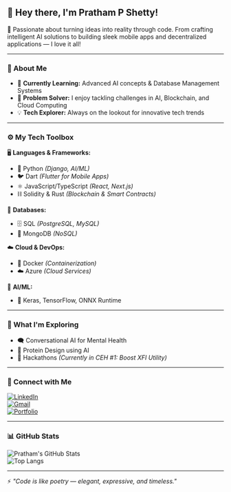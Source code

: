## 👋 Hey there, I'm Pratham P Shetty!

🚀 Passionate about turning ideas into reality through code. From crafting intelligent AI solutions to building sleek mobile apps and decentralized applications — I love it all!  

---

### 🧠 About Me  
- 🌱 **Currently Learning:** Advanced AI concepts & Database Management Systems  
- 🧩 **Problem Solver:** I enjoy tackling challenges in AI, Blockchain, and Cloud Computing  
- 💡 **Tech Explorer:** Always on the lookout for innovative tech trends  

---

### ⚙️ My Tech Toolbox  
🖥️ **Languages & Frameworks:**  
- 🐍 Python *(Django, AI/ML)*  
- 🐦 Dart *(Flutter for Mobile Apps)*  
- ⚛️ JavaScript/TypeScript *(React, Next.js)*  
- ⛓️ Solidity & Rust *(Blockchain & Smart Contracts)*  

💾 **Databases:**  
- 🗄️ SQL *(PostgreSQL, MySQL)*  
- 🌱 MongoDB *(NoSQL)*  

☁️ **Cloud & DevOps:**  
- 🐋 Docker *(Containerization)*  
- ☁️ Azure *(Cloud Services)*  

🤖 **AI/ML:**  
- 🧠 Keras, TensorFlow, ONNX Runtime  

---

### 🌱 What I'm Exploring  
- 🗨️ Conversational AI for Mental Health  
- 🧪 Protein Design using AI  
- 🎯 Hackathons *(Currently in CEH #1: Boost XFI Utility)*  

---

### 🔗 Connect with Me  
[![LinkedIn](https://img.shields.io/badge/-LinkedIn-blue?logo=linkedin&logoColor=white&style=for-the-badge)](https://www.linkedin.com/in/pratham-p-shetty-a46675298)  
[![Gmail](https://img.shields.io/badge/-Gmail-red?logo=gmail&logoColor=white&style=for-the-badge)](mailto:prathampshetty99sai@gmail.com)  
[![Portfolio](https://img.shields.io/badge/-Portfolio-black?logo=internetexplorer&logoColor=white&style=for-the-badge)](https://prathampshetty.me)  

---

### 📊 GitHub Stats  
![Pratham's GitHub Stats](https://github-readme-stats.vercel.app/api?username=PrathamPShetty&show_icons=true&theme=radical)  
![Top Langs](https://github-readme-stats.vercel.app/api/top-langs/?username=PrathamPShetty&layout=compact&theme=radical)  


---

⚡ *"Code is like poetry — elegant, expressive, and timeless."*  
